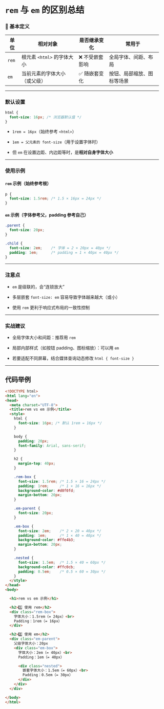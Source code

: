# `rem` 与 `em` 的区别总结

### 📌 基本定义

| 单位    | 相对对象               | 是否继承变化   | 常用于           |
| ----- | ------------------ | -------- | ------------- |
| `rem` | 根元素 `<html>` 的字体大小 | ❌ 不受嵌套影响 | 全局字体、间距、布局    |
| `em`  | 当前元素的字体大小（或父级）     | ✅ 随嵌套变化  | 按钮、局部缩放、图标等场景 |

---

### 默认设置

```css
html {
  font-size: 16px; /* 浏览器默认值 */
}
```

- `1rem = 16px`（始终参考 `<html>`）

- `1em = 父元素的 font-size`（用于设置字体时）

- 但 `em` 在设置边距、内边距等时，是**相对自身字体大小**

---

### 使用示例

#### `rem` 示例（始终参考根）

```css
p {
  font-size: 1.5rem; /* 1.5 × 16px = 24px */
}
```

#### `em` 示例（字体参考父，padding 参考自己）

```css
.parent {
  font-size: 20px;
}

.child {
  font-size: 2em;    /* 字体 = 2 × 20px = 40px */
  padding: 1em;      /* padding = 1 × 40px = 40px */
}
```

---

### 注意点

- `em` 是级联的，会“连锁放大”

- 多层嵌套 `font-size: em` 容易导致字体越来越大（或小）

- 使用 `rem` 更利于响应式布局的一致性控制

---

### 实战建议

- 全局字体大小和间距：推荐用 `rem`

- 局部内部样式（如按钮 padding、图标缩放）：可以用 `em`

- 若要适配不同屏幕，结合媒体查询动态修改 `html { font-size }`

---

## 代码举例

```html
<!DOCTYPE html>
<html lang="en">
<head>
  <meta charset="UTF-8">
  <title>rem vs em 示例</title>
  <style>
    html {
      font-size: 16px; /* 默认 1rem = 16px */
    }

    body {
      padding: 20px;
      font-family: Arial, sans-serif;
    }

    h2 {
      margin-top: 40px;
    }

    .rem-box {
      font-size: 1.5rem; /* 1.5 × 16 = 24px */
      padding: 1rem;     /* 1 × 16 = 16px */
      background-color: #d0f0fd;
      margin-bottom: 20px;
    }

    .em-parent {
      font-size: 20px;
    }

    .em-box {
      font-size: 2em;    /* 2 × 20 = 40px */
      padding: 1em;      /* 1 × 40 = 40px */
      background-color: #ffe4b3;
      margin-bottom: 20px;
    }

    .nested {
      font-size: 1.5em;  /* 1.5 × 40 = 60px */
      background-color: #ffc0cb;
      padding: 0.5em;    /* 0.5 × 60 = 30px */
    }
  </style>
</head>
<body>

  <h1>rem vs em 示例</h1>

  <h2>1️⃣ 使用 rem</h2>
  <div class="rem-box">
    字体大小：1.5rem（= 24px）<br>
    Padding：1rem（= 16px）
  </div>

  <h2>2️⃣ 使用 em</h2>
  <div class="em-parent">
    父级字体大小：20px
    <div class="em-box">
      字体大小：2em（= 40px）<br>
      Padding：1em（= 40px）

      <div class="nested">
        嵌套字体大小：1.5em（= 60px）<br>
        Padding：0.5em（= 30px）
      </div>
    </div>
  </div>

</body>
</html>

```


